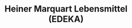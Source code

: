 ---
title: "Heiner Marquart Lebensmittel (EDEKA)"
url: /visselhoevede/heiner-marquart-lebensmittel-edeka/
shop: Supermarkt
---